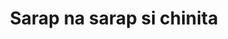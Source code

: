 ---
layout: post
title: Sarap na sarap si chinita
duration: '08:08'
view: 158
rate: 2
video: 'https://flashservice.xvideos.com/embedframe/14523497'
category: 
 - pinay
 - chinita
tags: 
 - pinay-sex
 - nagparaos
 - nene
 - mokong
 - fucked
 - jackpot
 - flawless
priority: 0.9
changefreq: daily
---